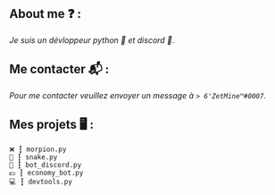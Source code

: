 ## __**About me ❓ :**__

*Je suis un dévloppeur python 🐍 et discord 🤖.*

## __**Me contacter 📬 :**__

*Pour me contacter veuillez envoyer un message à *`> 6'ZetMine™#0007`*.*

## __**Mes projets 🖥️ :**__

    ❌ ┇ morpion.py
    🐍 ┇ snake.py
    🤖 ┇ bot_discord.py
    💵 ┇ economy_bot.py
    💻 ┇ devtools.py
